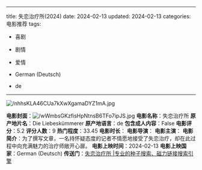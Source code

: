 
---
title: 失恋治疗所(2024)
date: 2024-02-13
updated: 2024-02-13
categories: 电影推荐
tags:

- 喜剧
- 剧情
- 爱情

- German (Deutsch)
- de
---

<img src="https://image.tmdb.org/t/p/original/nhhsKLA46CUa7kXwXgamaDYZ1mA.jpg" alt="/nhhsKLA46CUa7kXwXgamaDYZ1mA.jpg" title="/nhhsKLA46CUa7kXwXgamaDYZ1mA.jpg">

**电影封面**：<img src="https://image.tmdb.org/t/p/w200/wWmbsGKzfisHpNtnsB6TFo7ipJS.jpg" alt="/wWmbsGKzfisHpNtnsB6TFo7ipJS.jpg" title="/wWmbsGKzfisHpNtnsB6TFo7ipJS.jpg">
**电影名称**：失恋治疗所
**原产地片名**：Die Liebeskümmerer
**原产地语言**：de
**包含成人内容**：False
**电影评分**：5.2
**评分人数**：9
**热门程度**：33.45
**电影时长**：
**电影导演**：
**电影主演**：
**电影简介**：为了撰写文章，一名持怀疑态度的记者不情愿地接受了失恋治疗，却在此过程中向充满魅力的治疗师敞开心扉。
**电影上映时间**：2024-02-13
**电影上映国家**：German (Deutsch)
**传送门**：[失恋治疗所 |专业的种子搜索、磁力链接搜索引擎](https://movie.amd794.com:2083/?search=Die%20Liebesk%C3%BCmmerer&ordering=&mode=match_phrase&page_size=10&page=1)

